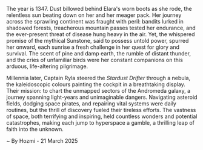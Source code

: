 
The year is 1347.  Dust billowed behind Elara's worn boots as she rode, the relentless sun beating down on her and her meager pack.  Her journey across the sprawling continent was fraught with peril: bandits lurked in shadowed forests, treacherous mountain passes tested her endurance, and the ever-present threat of disease hung heavy in the air. Yet, the whispered promise of the mythical Sunstone, said to possess untold power, spurred her onward, each sunrise a fresh challenge in her quest for glory and survival.  The scent of pine and damp earth, the rumble of distant thunder, and the cries of unfamiliar birds were her constant companions on this arduous, life-altering pilgrimage.


Millennia later, Captain Ryla steered the *Stardust Drifter* through a nebula, the kaleidoscopic colours painting the cockpit in a breathtaking display.  Their mission: to chart the unmapped sectors of the Andromeda galaxy, a journey spanning light-years and unimaginable dangers.  Navigating asteroid fields, dodging space pirates, and repairing vital systems were daily routines, but the thrill of discovery fueled their tireless efforts.  The vastness of space, both terrifying and inspiring, held countless wonders and potential catastrophes, making each jump to hyperspace a gamble, a thrilling leap of faith into the unknown.

~ By Hozmi - 21 March 2025
